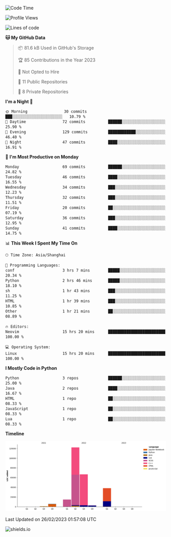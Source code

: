 <!--START_SECTION:waka-->
![Code Time](http://img.shields.io/badge/Code%20Time-200%20hrs%2032%20mins-blue)

![Profile Views](http://img.shields.io/badge/Profile%20Views-6-blue)

![Lines of code](https://img.shields.io/badge/From%20Hello%20World%20I%27ve%20Written-250.7%20thousand%20lines%20of%20code-blue)

**🐱 My GitHub Data** 

> 📦 81.6 kB Used in GitHub's Storage 
 > 
> 🏆 85 Contributions in the Year 2023
 > 
> 🚫 Not Opted to Hire
 > 
> 📜 11 Public Repositories 
 > 
> 🔑 8 Private Repositories 
 > 
**I'm a Night 🦉** 

```text
🌞 Morning                30 commits          ███░░░░░░░░░░░░░░░░░░░░░░   10.79 % 
🌆 Daytime                72 commits          ██████░░░░░░░░░░░░░░░░░░░   25.90 % 
🌃 Evening                129 commits         ████████████░░░░░░░░░░░░░   46.40 % 
🌙 Night                  47 commits          ████░░░░░░░░░░░░░░░░░░░░░   16.91 % 
```
📅 **I'm Most Productive on Monday** 

```text
Monday                   69 commits          ██████░░░░░░░░░░░░░░░░░░░   24.82 % 
Tuesday                  46 commits          ████░░░░░░░░░░░░░░░░░░░░░   16.55 % 
Wednesday                34 commits          ███░░░░░░░░░░░░░░░░░░░░░░   12.23 % 
Thursday                 32 commits          ███░░░░░░░░░░░░░░░░░░░░░░   11.51 % 
Friday                   20 commits          ██░░░░░░░░░░░░░░░░░░░░░░░   07.19 % 
Saturday                 36 commits          ███░░░░░░░░░░░░░░░░░░░░░░   12.95 % 
Sunday                   41 commits          ████░░░░░░░░░░░░░░░░░░░░░   14.75 % 
```


📊 **This Week I Spent My Time On** 

```text
🕑︎ Time Zone: Asia/Shanghai

💬 Programming Languages: 
conf                     3 hrs 7 mins        █████░░░░░░░░░░░░░░░░░░░░   20.34 % 
Python                   2 hrs 46 mins       █████░░░░░░░░░░░░░░░░░░░░   18.10 % 
sh                       1 hr 43 mins        ███░░░░░░░░░░░░░░░░░░░░░░   11.25 % 
HTML                     1 hr 39 mins        ███░░░░░░░░░░░░░░░░░░░░░░   10.85 % 
Other                    1 hr 21 mins        ██░░░░░░░░░░░░░░░░░░░░░░░   08.89 % 

🔥 Editors: 
Neovim                   15 hrs 20 mins      █████████████████████████   100.00 % 

💻 Operating System: 
Linux                    15 hrs 20 mins      █████████████████████████   100.00 % 
```

**I Mostly Code in Python** 

```text
Python                   3 repos             ██████░░░░░░░░░░░░░░░░░░░   25.00 % 
Java                     2 repos             ████░░░░░░░░░░░░░░░░░░░░░   16.67 % 
HTML                     1 repo              ██░░░░░░░░░░░░░░░░░░░░░░░   08.33 % 
JavaScript               1 repo              ██░░░░░░░░░░░░░░░░░░░░░░░   08.33 % 
Lua                      1 repo              ██░░░░░░░░░░░░░░░░░░░░░░░   08.33 % 
```



**Timeline**

![Lines of Code chart](https://raw.githubusercontent.com/kopp4/kopp4/main/assets/bar_graph.png)


 Last Updated on 26/02/2023 01:57:08 UTC
<!--END_SECTION:waka-->
![shields.io](https://img.shields.io/github/commit-activity/w/kopp4/kopp4?color=g&label=abusing%20bot&style=flat-square)
